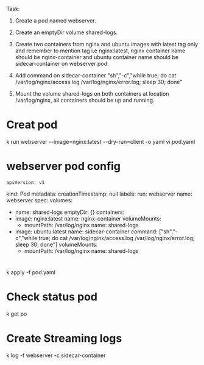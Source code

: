 Task:
1. Create a pod named webserver.

2. Create an emptyDir volume shared-logs.

3. Create two containers from nginx and ubuntu images with latest tag only and remember to mention tag i.e nginx:latest, nginx container name should be nginx-container and ubuntu container name should be sidecar-container on webserver pod.

4. Add command on sidecar-container "sh","-c","while true; do cat /var/log/nginx/access.log /var/log/nginx/error.log; sleep 30; done"

5. Mount the volume shared-logs on both containers at location /var/log/nginx, all containers should be up and running.

# Creat pod 
k run webserver --image=nginx:latest --dry-run=client -o yaml
vi pod.yaml
# webserver pod config
    apiVersion: v1
kind: Pod
metadata:
  creationTimestamp: null
  labels:
    run: webserver
  name: webserver
spec:
  volumes:
  - name: shared-logs
    emptyDir: {}
  containers:
  - image: nginx:latest
    name: nginx-container
    volumeMounts:
    - mountPath: /var/log/nginx
      name: shared-logs
  - image: ubuntu:latest
    name: sidecar-container
    command: ["sh","-c","while true; do cat /var/log/nginx/access.log /var/log/nginx/error.log; sleep 30; done"]
    volumeMounts:
    - mountPath: /var/log/nginx
      name: shared-logs
# 
k apply -f pod.yaml

# Check status pod
k get po

# Create Streaming logs 
k log -f webserver -c sidecar-container